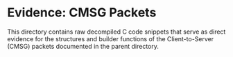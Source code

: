 # Evidence: CMSG Packets

This directory contains raw decompiled C code snippets that serve as direct evidence for the structures and builder functions of the Client-to-Server (CMSG) packets documented in the parent directory.